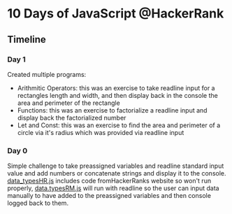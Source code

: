 # 10 Days of JavaScript @HackerRank
## Timeline
### Day 1
Created multiple programs:
- Arithmitic Operators: this was an exercise to take readline input for a rectangles length and width, and then display back in the console the area and perimeter of the rectangle
- Functions: this was an exercise to factorialize a readline input and display back the factorialized number
- Let and Const: this was an exercise to find the area and perimeter of a circle via it's radius which was provided via readline input

### Day 0
Simple challenge to take preassigned variables and readline standard input value and add numbers or concatenate strings and display it to the console. [data_typesHR.js](https://github.com/ChristianPari/10-Days-of-JS/blob/master/day0/data_typesHR.js) includes code fromHackerRanks website so won't run properly, [data.typesRM.js](https://github.com/ChristianPari/10-Days-of-JS/blob/master/day0/data_typesRM.js) will run with readline so the user can input data manually to have added to the preassigned variables and then console logged back to them.